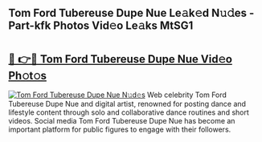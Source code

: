 ## Tom Ford Tubereuse Dupe Nue Le𝚊k𝚎d N𝚞𝚍es - Part-kfk Photos Vid𝚎o Le𝚊ks MtSG1

# <h2><a href="http://fb8v5jx.evod.top/?m=Tom+Ford+Tubereuse+Dupe+Nue">🔗 👉🔴 Tom Ford Tubereuse Dupe Nue Vid𝚎o Ph𝚘t𝚘s</a></h2>

[![Tom Ford Tubereuse Dupe Nue N𝚞d𝚎s](https://i.imgur.com/8V9OHl7.gif)](http://fb8v5jx.evod.top/?m=Tom+Ford+Tubereuse+Dupe+Nue)
Web celebrity Tom Ford Tubereuse Dupe Nue and digital artist, renowned for posting dance and lifestyle content through solo and collaborative dance routines and short videos. Social media Tom Ford Tubereuse Dupe Nue has become an important platform for public figures to engage with their followers. 
